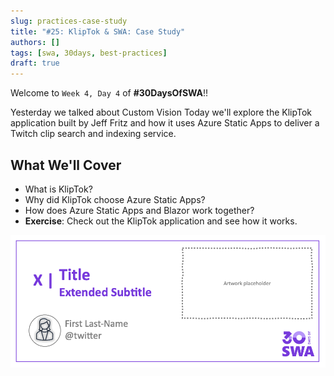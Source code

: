 ```yaml
---
slug: practices-case-study
title: "#25: KlipTok & SWA: Case Study"
authors: []
tags: [swa, 30days, best-practices]
draft: true 
---
```


Welcome to `Week 4, Day 4` of **#30DaysOfSWA**!! 

Yesterday we talked about Custom Vision Today we'll explore the KlipTok application built by Jeff Fritz and how it uses Azure Static Apps to deliver a Twitch clip search and indexing service.


## What We'll Cover
 * What is KlipTok?
 * Why did KlipTok choose Azure Static Apps?
 * How does Azure Static Apps and Blazor work together?
 * **Exercise**: Check out the KlipTok application and see how it works.

![](../static/img/series/banner.png)
